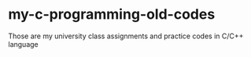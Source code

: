 # my-c-programming-old-codes

Those are my university class assignments and practice codes in C/C++ language
